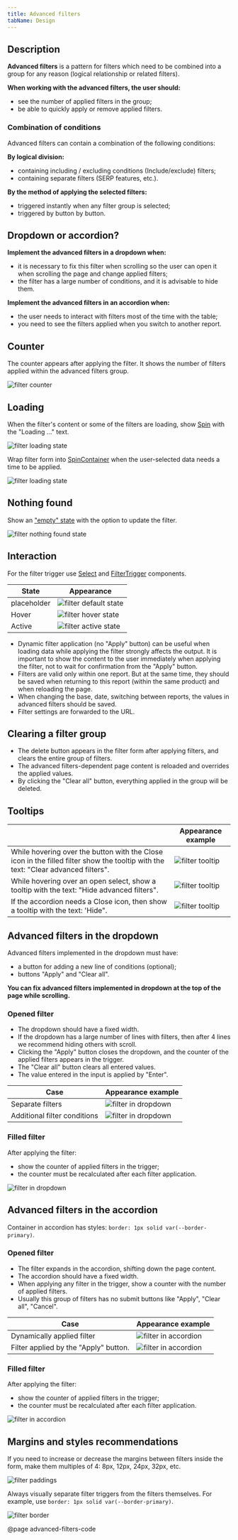 ```yaml
---
title: Advanced filters
tabName: Design
---
```


## Description

**Advanced filters** is a pattern for filters which need to be combined into a group for any reason (logical relationship or related filters).

**When working with the advanced filters, the user should:**

- see the number of applied filters in the group;
- be able to quickly apply or remove applied filters.

### Combination of conditions

Advanced filters can contain a combination of the following conditions:

**By logical division:**

- containing including / excluding conditions (Include/exclude) filters;
- containing separate filters (SERP features, etc.).

**By the method of applying the selected filters:**

- triggered instantly when any filter group is selected;
- triggered by button by button.

## Dropdown or accordion?

**Implement the advanced filters in a dropdown when:**

- it is necessary to fix this filter when scrolling so the user can open it when scrolling the page and change applied filters;
- the filter has a large number of conditions, and it is advisable to hide them.

**Implement the advanced filters in an accordion when:**

- the user needs to interact with filters most of the time with the table;
- you need to see the filters applied when you switch to another report.

## Counter

The counter appears after applying the filter. It shows the number of filters applied within the advanced filters group.

![filter counter](static/advanced-filter.png)

## Loading

When the filter's content or some of the filters are loading, show [Spin](/components/spin/) with the "Loading ..." text.

![filter loading state](static/loading.png)

Wrap filter form into [SpinContainer](/components/spin-container/) when the user-selected data needs a time to be applied.

![filter loading state](static/advanced-filters-loading.png)

## Nothing found

Show an ["empty" state](/components/widget-empty/) with the option to update the filter.

![filter nothing found state](static/nothing-found-advanced-filters.png)

## Interaction

For the filter trigger use [Select](/components/select/) and [FilterTrigger](/components/filter-trigger/) components.

| State       | Appearance                                         |
| ----------- | -------------------------------------------------- |
| placeholder | ![filter default state](static/default.png)        |
| Hover       | ![filter hover state](static/hover.png)            |
| Active      | ![filter active state](static/advanced-filter.png) |

- Dynamic filter application (no "Apply" button) can be useful when loading data while applying the filter strongly affects the output. It is important to show the content to the user immediately when applying the filter, not to wait for confirmation from the "Apply" button.
- Filters are valid only within one report. But at the same time, they should be saved when returning to this report (within the same product) and when reloading the page.
- When changing the base, date, switching between reports, the values in advanced filters should be saved.
- Filter settings are forwarded to the URL.

## Clearing a filter group

- The delete button appears in the filter form after applying filters, and clears the entire group of filters.
- The advanced filters-dependent page content is reloaded and overrides the applied values.
- By clicking the "Clear all" button, everything applied in the group will be deleted.

## Tooltips

|                                                                                                                                   | Appearance example                                       |
| --------------------------------------------------------------------------------------------------------------------------------- | -------------------------------------------------------- |
| While hovering over the button with the Close icon in the filled filter show the tooltip with the text: "Clear advanced filters". | ![filter tooltip](static/tooltip-1.png)                  |
| While hovering over an open select, show a tooltip with the text: "Hide advanced filters".                                        | ![filter tooltip](static/advanced-filters-accordion.png) |
| If the accordion needs a Close icon, then show a tooltip with the text: 'Hide".                                                   | ![filter tooltip](static/tooltip-2.png)                  |

## Advanced filters in the dropdown

Advanced filters implemented in the dropdown must have:

- a button for adding a new line of conditions (optional);
- buttons "Apply" and "Clear all".

**You can fix advanced filters implemented in dropdown at the top of the page while scrolling.**

### Opened filter

- The dropdown should have a fixed width.
- If the dropdown has a large number of lines with filters, then after 4 lines we recommend hiding others with scroll.
- Clicking the "Apply" button closes the dropdown, and the counter of the applied filters appears in the trigger.
- The "Clear all" button clears all entered values.
- The value entered in the input is applied by "Enter".

| Case                         | Appearance example                                           |
| ---------------------------- | ------------------------------------------------------------ |
| Separate filters             | ![filter in dropdown](static/advanced-filters-dropdown.png)  |
| Additional filter conditions | ![filter in dropdown](static/advanced-filters-dropdown2.png) |

### Filled filter

After applying the filter:

- show the counter of applied filters in the trigger;
- the counter must be recalculated after each filter application.

![filter in dropdown](static/advanced-filters-dropdown-filled.png)

## Advanced filters in the accordion

Container in accordion has styles: `border: 1px solid var(--border-primary)`.

### Opened filter

- The filter expands in the accordion, shifting down the page content.
- The accordion should have a fixed width.
- When applying any filter in the trigger, show a counter with the number of applied filters.
- Usually this group of filters has no submit buttons like "Apply", "Clear all", "Cancel".

| Case                                  | Appearance example                                            |
| ------------------------------------- | ------------------------------------------------------------- |
| Dynamically applied filter            | ![filter in accordion](static/advanced-filters-accordion.png) |
| Filter applied by the "Apply" button. | ![filter in accordion](static/advanced-filters-apply.png)     |

### Filled filter

After applying the filter:

- show the counter of applied filters in the trigger;
- the counter must be recalculated after each filter application.

![filter in accordion](static/advanced-filters-accordion-filled.png)

## Margins and styles recommendations

If you need to increase or decrease the margins between filters inside the form, make them multiples of 4: 8px, 12px, 24px, 32px, etc.

![filter paddings](static/margins.png)

Always visually separate filter triggers from the filters themselves. For example, use `border: 1px solid var(--border-primary)`.

![filter border](static/advanced-filters-dropdown2.png)

@page advanced-filters-code
